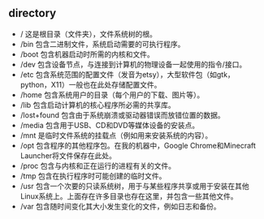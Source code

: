 ## directory

- / 这是根目录（文件夹），文件系统树的根。
- /bin 包含二进制文件，系统启动需要的可执行程序。
- /boot 包含机器启动时所需的内核和文件。
- /dev 包含设备节点，与连接到计算机的物理设备一起使用的指令/接口。
- /etc 包含系统范围的配置文件（发音为etsy），大型软件包（如gtk，python，X11）一般也在此处存储配置文件。
- /home 包含系统用户的目录（每个用户的下载、图片等）。
- /lib 包含启动计算机的核心程序所必需的共享库。
- /lost+found 包含由于系统崩溃或驱动器错误而放错位置的数据。
- /media 包含用于USB、CD和DVD等媒体设备的安装点。
- /mnt 是临时文件系统的挂载点（例如用来安装系统的内容）。
- /opt 包含程序的其他程序包。在我的机器中，Google Chrome和Minecraft Launcher将文件保存在此处。
- /proc 包含与内核和正在运行的进程有关的文件。
- /tmp 包含在执行程序时可能创建的临时文件。
- /usr 包含一个次要的只读系统树，用于与某些程序共享或用于安装在其他Linux系统上。上面存在许多目录也存在这里，并包含一些其他文件。
- /var 包含随时间变化其大小发生变化的文件，例如日志和备份。

